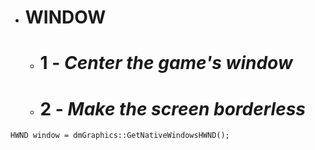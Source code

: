 - # **WINDOW**
    - # **1** - *Center the game's window*
    - # **2** - *Make the screen borderless*
  
`HWND window = dmGraphics::GetNativeWindowsHWND();` 